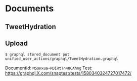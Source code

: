 Documents
=========

TweetHydration
--------------

Upload
------

```
$ graphql stored_document put unified_user_actions/graphql/TweetHydration.graphql
```

DocumentId: `M5sHxua-RDiRtTn48CAhng` 
Test: https://graphql.X.com/snaptest/tests/1580340324727017472/
